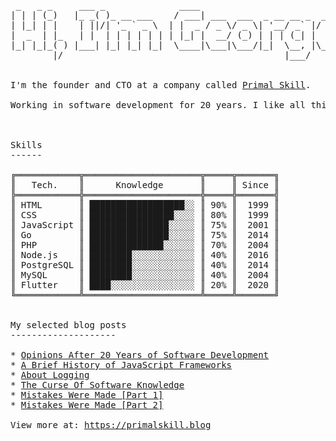 <pre>

 _   _ _     ___ _              ____                             
| | | (_)   |_ _( )_ __ ___    / ___| ___  ___  _ __ __ _  ___   
| |_| | |    | ||/| '_ ` _ \  | |  _ / _ \/ _ \| '__/ _` |/ _ \  
|  _  | |_   | |  | | | | | | | |_| |  __/ (_) | | | (_| |  __/_ 
|_| |_|_( ) |___| |_| |_| |_|  \____|\___|\___/|_|  \__, |\___(_)
        |/                                          |___/        
  

I'm the founder and CTO at a company called <a href="https://github.com/primalskill">Primal Skill</a>.

Working in software development for 20 years. I like all things computers, software, and programming.


  
Skills
------

╔════════════╦══════════════════════╦═════╦═══════╗
║   Tech.    ║      Knowledge       ║     ║ Since ║
╠════════════╬══════════════════════╬═════╬═══════╣
║ HTML       ║ ██████████████████░░ ║ 90% ║  1999 ║
║ CSS        ║ ████████████████░░░░ ║ 80% ║  1999 ║
║ JavaScript ║ ███████████████░░░░░ ║ 75% ║  2001 ║
║ Go         ║ ███████████████░░░░░ ║ 75% ║  2014 ║
║ PHP        ║ ██████████████░░░░░░ ║ 70% ║  2004 ║
║ Node.js    ║ ████████░░░░░░░░░░░░ ║ 40% ║  2016 ║
║ PostgreSQL ║ ████████░░░░░░░░░░░░ ║ 40% ║  2014 ║
║ MySQL      ║ ████████░░░░░░░░░░░░ ║ 40% ║  2004 ║
║ Flutter    ║ ████░░░░░░░░░░░░░░░░ ║ 20% ║  2020 ║
╚════════════╩══════════════════════╩═════╩═══════╝

  
My selected blog posts
--------------------

* <a href="https://primalskill.blog/opinions-after-20-years-of-software-development">Opinions After 20 Years of Software Development</a>
* <a href="https://primalskill.blog/a-brief-history-of-javascript-frameworks">A Brief History of JavaScript Frameworks</a>
* <a href="https://primalskill.blog/about-logging">About Logging</a>
* <a href="https://primalskill.blog/the-curse-of-software-knowledge">The Curse Of Software Knowledge</a>
* <a href="https://primalskill.blog/mistakes-were-made-part-1">Mistakes Were Made [Part 1]</a>
* <a href="https://primalskill.blog/mistakes-were-made-part-2">Mistakes Were Made [Part 2]</a>

View more at: <a href="https://primalskill.blog">https://primalskill.blog</a>


</pre>
